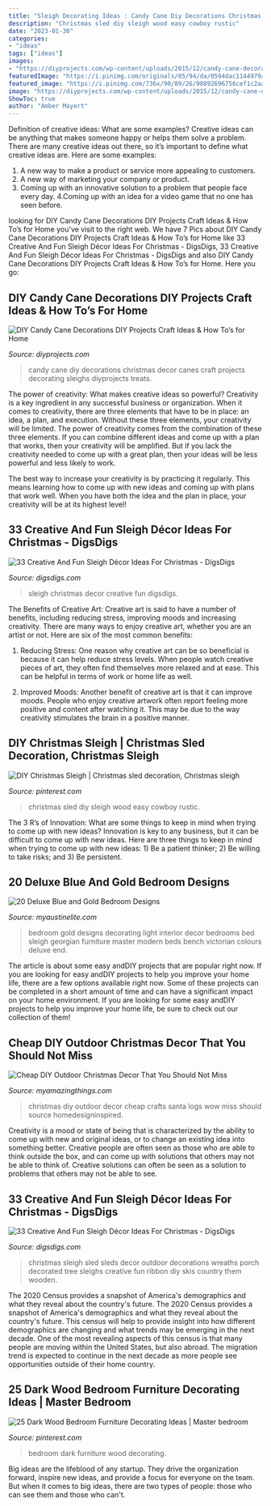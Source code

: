 ```yaml
---
title: "Sleigh Decorating Ideas : Candy Cane Diy Decorations Christmas Decor Canes Craft Projects Decorating Sleighs Diyprojects Treats"
description: "Christmas sled diy sleigh wood easy cowboy rustic"
date: "2023-01-30"
categories:
- "ideas"
tags: ["ideas"]
images:
- "https://diyprojects.com/wp-content/uploads/2015/12/candy-cane-decorations-14.jpg"
featuredImage: "https://i.pinimg.com/originals/05/94/da/0594dac1144979a779fe87428e5daae2.jpg"
featured_image: "https://i.pinimg.com/736x/90/89/26/90892696756cef1c2aa70ce962d1d905--master-bedroom-makeover-bedroom-makeovers.jpg"
image: "https://diyprojects.com/wp-content/uploads/2015/12/candy-cane-decorations-14.jpg"
ShowToc: true
author: "Amber Mayert"
---
```



Definition of creative ideas: What are some examples?
Creative ideas can be anything that makes someone happy or helps them solve a problem. There are many creative ideas out there, so it’s important to define what creative ideas are. Here are some examples:
1. A new way to make a product or service more appealing to customers.
2. A new way of marketing your company or product.
3. Coming up with an innovative solution to a problem that people face every day.
4.Coming up with an idea for a video game that no one has seen before.

	

		
looking for DIY Candy Cane Decorations DIY Projects Craft Ideas &amp; How To’s for Home you've visit to the right web. We have 7 Pics about DIY Candy Cane Decorations DIY Projects Craft Ideas &amp; How To’s for Home like 33 Creative And Fun Sleigh Décor Ideas For Christmas - DigsDigs, 33 Creative And Fun Sleigh Décor Ideas For Christmas - DigsDigs and also DIY Candy Cane Decorations DIY Projects Craft Ideas &amp; How To’s for Home. Here you go:
		
    
## DIY Candy Cane Decorations DIY Projects Craft Ideas &amp; How To’s For Home

<img loading=lazy src="https://diyprojects.com/wp-content/uploads/2015/12/candy-cane-decorations-14.jpg" onerror="this.onerror=null;this.src='https://tse4.mm.bing.net/th?id=OIP.n5LZDHxljHNQGPHSYXo7CgHaLU&amp;pid=15.1';" alt="DIY Candy Cane Decorations DIY Projects Craft Ideas &amp; How To’s for Home">

_Source: diyprojects.com_

>candy cane diy decorations christmas decor canes craft projects decorating sleighs diyprojects treats. 

	

The power of creativity: What makes creative ideas so powerful?
Creativity is a key ingredient in any successful business or organization. When it comes to creativity, there are three elements that have to be in place: an idea, a plan, and execution. Without these three elements, your creativity will be limited. 
The power of creativity comes from the combination of these three elements. If you can combine different ideas and come up with a plan that works, then your creativity will be amplified. But if you lack the creativity needed to come up with a great plan, then your ideas will be less powerful and less likely to work. 

The best way to increase your creativity is by practicing it regularly. This means learning how to come up with new ideas and coming up with plans that work well. When you have both the idea and the plan in place, your creativity will be at its highest level!

    
## 33 Creative And Fun Sleigh Décor Ideas For Christmas - DigsDigs

<img loading=lazy src="https://www.digsdigs.com/photos/fun-and-creative-sleigh-decor-ideas-for-christmas-3-554x831.jpg" onerror="this.onerror=null;this.src='https://tse3.mm.bing.net/th?id=OIP.bYsREBxZfGU5clRn9VGGPwHaLH&amp;pid=15.1';" alt="33 Creative And Fun Sleigh Décor Ideas For Christmas - DigsDigs">

_Source: digsdigs.com_

>sleigh christmas decor creative fun digsdigs. 

	

The Benefits of Creative Art:
Creative art is said to have a number of benefits, including reducing stress, improving moods and increasing creativity. There are many ways to enjoy creative art, whether you are an artist or not. Here are six of the most common benefits:
1. Reducing Stress: One reason why creative art can be so beneficial is because it can help reduce stress levels. When people watch creative pieces of art, they often find themselves more relaxed and at ease. This can be helpful in terms of work or home life as well.

2. Improved Moods: Another benefit of creative art is that it can improve moods. People who enjoy creative artwork often report feeling more positive and content after watching it. This may be due to the way creativity stimulates the brain in a positive manner.


    
## DIY Christmas Sleigh | Christmas Sled Decoration, Christmas Sleigh

<img loading=lazy src="https://i.pinimg.com/originals/05/94/da/0594dac1144979a779fe87428e5daae2.jpg" onerror="this.onerror=null;this.src='https://tse1.mm.bing.net/th?id=OIP.271CTYc-ABc750bBsOPvagHaLH&amp;pid=15.1';" alt="DIY Christmas Sleigh | Christmas sled decoration, Christmas sleigh">

_Source: pinterest.com_

>christmas sled diy sleigh wood easy cowboy rustic. 

	

The 3 R’s of Innovation: What are some things to keep in mind when trying to come up with new ideas?
Innovation is key to any business, but it can be difficult to come up with new ideas. Here are three things to keep in mind when trying to come up with new ideas: 1) Be a patient thinker; 2) Be willing to take risks; and 3) Be persistent.

    
## 20 Deluxe Blue And Gold Bedroom Designs

<img loading=lazy src="http://www.myaustinelite.com/wp-content/uploads/2015/01/blue-and-gold-bedroom-with-chandelier-for-guest-bedrooms-700x1024.jpg?x34469" onerror="this.onerror=null;this.src='https://tse1.mm.bing.net/th?id=OIP.fLv2lUgh5Nnzg0cv09ab1AHaK1&amp;pid=15.1';" alt="20 Deluxe Blue and Gold Bedroom Designs">

_Source: myaustinelite.com_

>bedroom gold designs decorating light interior decor bedrooms bed sleigh georgian furniture master modern beds bench victorian colours deluxe end. 

	

The article is about some easy andDIY projects that are popular right now.
If you are looking for easy andDIY projects to help you improve your home life, there are a few options available right now. Some of these projects can be completed in a short amount of time and can have a significant impact on your home environment. If you are looking for some easy andDIY projects to help you improve your home life, be sure to check out our collection of them!

    
## Cheap DIY Outdoor Christmas Decor That You Should Not Miss

<img loading=lazy src="http://myamazingthings.com/wp-content/uploads/2017/11/diy-outdoor-christmas-decor-3-.jpg" onerror="this.onerror=null;this.src='https://tse4.mm.bing.net/th?id=OIP.BwIXxyllju6hLBMWtCSJXwHaNK&amp;pid=15.1';" alt="Cheap DIY Outdoor Christmas Decor That You Should Not Miss">

_Source: myamazingthings.com_

>christmas diy outdoor decor cheap crafts santa logs wow miss should source homedesigninspired. 

	

Creativity is a mood or state of being that is characterized by the ability to come up with new and original ideas, or to change an existing idea into something better. Creative people are often seen as those who are able to think outside the box, and can come up with solutions that others may not be able to think of. Creative solutions can often be seen as a solution to problems that others may not be able to see.

    
## 33 Creative And Fun Sleigh Décor Ideas For Christmas - DigsDigs

<img loading=lazy src="http://www.digsdigs.com/photos/fun-and-creative-sleigh-decor-ideas-for-christmas-1.jpg" onerror="this.onerror=null;this.src='https://tse3.mm.bing.net/th?id=OIP.KtzwXPPivil3mUPlb3TDpgHaKq&amp;pid=15.1';" alt="33 Creative And Fun Sleigh Décor Ideas For Christmas - DigsDigs">

_Source: digsdigs.com_

>christmas sleigh sled sleds decor outdoor decorations wreaths porch decorated tree sleighs creative fun ribbon diy skis country them wooden. 

	

The 2020 Census provides a snapshot of America's demographics and what they reveal about the country's future.
The 2020 Census provides a snapshot of America's demographics and what they reveal about the country's future. This census will help to provide insight into how different demographics are changing and what trends may be emerging in the next decade. One of the most revealing aspects of this census is that many people are moving within the United States, but also abroad. The migration trend is expected to continue in the next decade as more people see opportunities outside of their home country.

    
## 25 Dark Wood Bedroom Furniture Decorating Ideas | Master Bedroom

<img loading=lazy src="https://i.pinimg.com/736x/90/89/26/90892696756cef1c2aa70ce962d1d905--master-bedroom-makeover-bedroom-makeovers.jpg" onerror="this.onerror=null;this.src='https://tse3.mm.bing.net/th?id=OIP.3YvkUr0_1Z5-1v5cOMP1CgHaKG&amp;pid=15.1';" alt="25 Dark Wood Bedroom Furniture Decorating Ideas | Master bedroom">

_Source: pinterest.com_

>bedroom dark furniture wood decorating. 

	

Big ideas are the lifeblood of any startup. They drive the organization forward, inspire new ideas, and provide a focus for everyone on the team. But when it comes to big ideas, there are two types of people: those who can see them and those who can't. 

